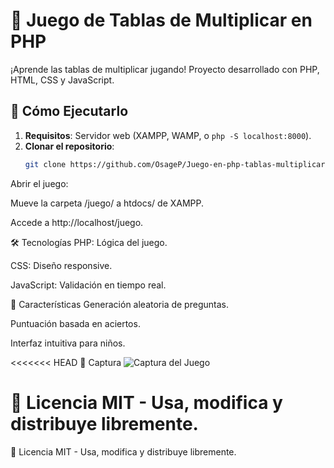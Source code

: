# 🧮 Juego de Tablas de Multiplicar en PHP

¡Aprende las tablas de multiplicar jugando! Proyecto desarrollado con PHP, HTML, CSS y JavaScript.

## 🚀 Cómo Ejecutarlo
1. **Requisitos**: Servidor web (XAMPP, WAMP, o `php -S localhost:8000`).
2. **Clonar el repositorio**:
   ```bash
   git clone https://github.com/OsageP/Juego-en-php-tablas-multiplicar.git
Abrir el juego:

Mueve la carpeta /juego/ a htdocs/ de XAMPP.

Accede a http://localhost/juego.

🛠 Tecnologías
PHP: Lógica del juego.

CSS: Diseño responsive.

JavaScript: Validación en tiempo real.

📌 Características
Generación aleatoria de preguntas.

Puntuación basada en aciertos.

Interfaz intuitiva para niños.

<<<<<<< HEAD
📸 Captura
![Captura del Juego](juego/img/captura.png)

📄 Licencia
MIT - Usa, modifica y distribuye libremente.
=======

📄 Licencia
MIT - Usa, modifica y distribuye libremente.

